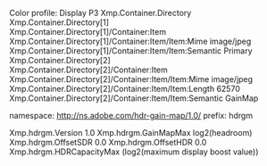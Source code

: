 Color profile: Display P3
Xmp.Container.Directory                  
Xmp.Container.Directory[1]               
Xmp.Container.Directory[1]/Container:Item
Xmp.Container.Directory[1]/Container:Item/Item:Mime       image/jpeg
Xmp.Container.Directory[1]/Container:Item/Item:Semantic   Primary
Xmp.Container.Directory[2]                   
Xmp.Container.Directory[2]/Container:Item    
Xmp.Container.Directory[2]/Container:Item/Item:Mime       image/jpeg
Xmp.Container.Directory[2]/Container:Item/Item:Length     62570
Xmp.Container.Directory[2]/Container:Item/Item:Semantic   GainMap

namespace: http://ns.adobe.com/hdr-gain-map/1.0/
prefix: hdrgm

Xmp.hdrgm.Version                              1.0
Xmp.hdrgm.GainMapMax                           log2(headroom)
Xmp.hdrgm.OffsetSDR                            0.0
Xmp.hdrgm.OffsetHDR                            0.0
Xmp.hdrgm.HDRCapacityMax                       (log2(maximum display boost value))